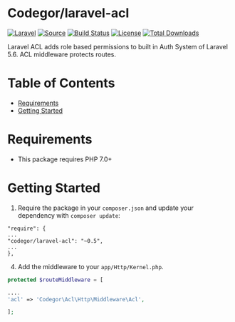 
# Codegor/laravel-acl

[![Laravel](https://img.shields.io/badge/Laravel-~5.6-orange.svg?style=flat-square)](http://laravel.com)
[![Source](http://img.shields.io/badge/source-codegor/laravel--acl-blue.svg?style=flat-square)](https://github.com/codegor/laravel-acl/)
[![Build Status](http://img.shields.io/travis/codegor/laravel--acl/master.svg?style=flat-square)](https://travis-ci.org/codegor/laravel-acl)
[![License](http://img.shields.io/badge/license-MIT-brightgreen.svg?style=flat-square)](https://tldrlegal.com/license/mit-license)
[![Total Downloads](http://img.shields.io/packagist/dt/codegor/laravel-acl.svg?style=flat-square)](https://packagist.org/packages/codegor/laravel-acl)

Laravel ACL adds role based permissions to built in Auth System of Laravel 5.6. ACL middleware protects routes.

# Table of Contents
* [Requirements](#requirements)
* [Getting Started](#getting-started)


# <a name="requirements"></a>Requirements

* This package requires PHP 7.0+

# <a name="getting-started"></a>Getting Started

1. Require the package in your `composer.json` and update your dependency with `composer update`:

```
"require": {
...
"codegor/laravel-acl": "~0.5",
...
},
```

4. Add the middleware to your `app/Http/Kernel.php`.

```php
protected $routeMiddleware = [

....
'acl' => 'Codegor\Acl\Http\Middleware\Acl',

];
```